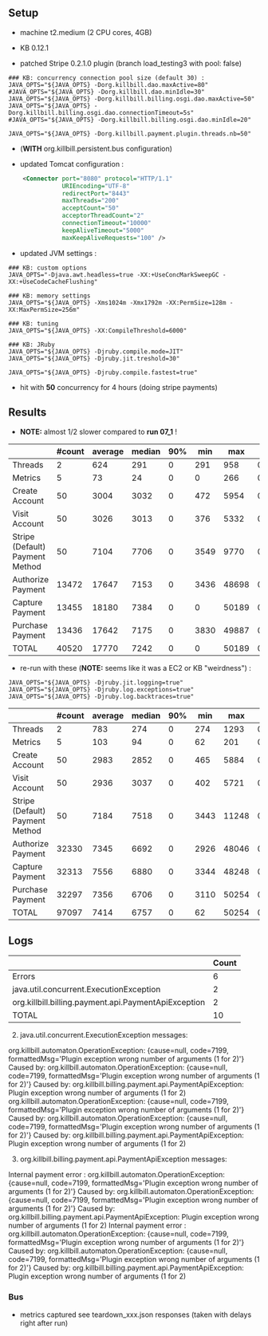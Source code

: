 ## Setup

- machine t2.medium (2 CPU cores, 4GB)

- KB 0.12.1
- patched Stripe 0.2.1.0 plugin (branch load_testing3 with pool: false)

```
### KB: concurrency connection pool size (default 30) :
JAVA_OPTS="${JAVA_OPTS} -Dorg.killbill.dao.maxActive=80"
#JAVA_OPTS="${JAVA_OPTS} -Dorg.killbill.dao.minIdle=30"
JAVA_OPTS="${JAVA_OPTS} -Dorg.killbill.billing.osgi.dao.maxActive=50"
JAVA_OPTS="${JAVA_OPTS} -Dorg.killbill.billing.osgi.dao.connectionTimeout=5s"
#JAVA_OPTS="${JAVA_OPTS} -Dorg.killbill.billing.osgi.dao.minIdle=20"

JAVA_OPTS="${JAVA_OPTS} -Dorg.killbill.payment.plugin.threads.nb=50"
```

- (**WITH** org.killbill.persistent.bus configuration)

- updated Tomcat configuration :
```xml
    <Connector port="8080" protocol="HTTP/1.1"
               URIEncoding="UTF-8"
               redirectPort="8443"
               maxThreads="200"
               acceptCount="50"
               acceptorThreadCount="2"
               connectionTimeout="10000"
               keepAliveTimeout="5000"
               maxKeepAliveRequests="100" />
```

- updated JVM settings :
```
### KB: custom options
JAVA_OPTS="-Djava.awt.headless=true -XX:+UseConcMarkSweepGC -XX:+UseCodeCacheFlushing"

### KB: memory settings
JAVA_OPTS="${JAVA_OPTS} -Xms1024m -Xmx1792m -XX:PermSize=128m -XX:MaxPermSize=256m"

### KB: tuning
JAVA_OPTS="${JAVA_OPTS} -XX:CompileThreshold=6000"

### KB: JRuby
JAVA_OPTS="${JAVA_OPTS} -Djruby.compile.mode=JIT"
JAVA_OPTS="${JAVA_OPTS} -Djruby.jit.treshold=30"

JAVA_OPTS="${JAVA_OPTS} -Djruby.compile.fastest=true"
```

- hit with **50** concurrency for 4 hours (doing stripe payments)

## Results

* **NOTE:** almost 1/2 slower compared to **run 07_1** !

|                                 | #count | average | median | 90% |  min |   max |   errors | bandwidth |
| ------------------------------- | ------ | ------- | ------ | --- | ---- | ----- | -------- | --------- |
|                         Threads |      2 |     624 |    291 |   0 |  291 |   958 | 0.00000% |    0.01/s |
|                         Metrics |      5 |      73 |     24 |   0 |    0 |   266 | 0.40000% |    0.01/s |
|                  Create Account |     50 |    3004 |   3032 |   0 |  472 |  5954 | 0.00000% |     1.3/s |
|                   Visit Account |     50 |    3026 |   3013 |   0 |  376 |  5332 | 0.00000% |    1.77/s |
| Stripe (Default) Payment Method |     50 |    7104 |   7706 |   0 | 3549 |  9770 | 0.00000% |    1.08/s |
|               Authorize Payment |  13472 |   17647 |   7153 |   0 | 3436 | 48698 | 0.00015% |    0.82/s |
|                 Capture Payment |  13455 |   18180 |   7384 |   0 |    0 | 50189 | 0.00015% |    0.73/s |
|                Purchase Payment |  13436 |   17642 |   7175 |   0 | 3830 | 49887 | 0.00000% |    0.82/s |
|                           TOTAL |  40520 |   17770 |   7242 |   0 |    0 | 50189 | 0.00015% |     2.4/s |

* re-run with these (**NOTE:** seems like it was a EC2 or KB "weirdness") :

```
JAVA_OPTS="${JAVA_OPTS} -Djruby.jit.logging=true"
JAVA_OPTS="${JAVA_OPTS} -Djruby.log.exceptions=true"
JAVA_OPTS="${JAVA_OPTS} -Djruby.log.backtraces=true"
```

|                                 | #count | average | median | 90% |  min |   max |   errors | bandwidth |
| ------------------------------- | ------ | ------- | ------ | --- | ---- | ----- | -------- | --------- |
|                         Threads |      2 |     783 |    274 |   0 |  274 |  1293 | 0.00000% |    0.01/s |
|                         Metrics |      5 |     103 |     94 |   0 |   62 |   201 | 0.00000% |    0.02/s |
|                  Create Account |     50 |    2983 |   2852 |   0 |  465 |  5884 | 0.00000% |    1.27/s |
|                   Visit Account |     50 |    2936 |   3037 |   0 |  402 |  5721 | 0.00000% |    1.75/s |
| Stripe (Default) Payment Method |     50 |    7184 |   7518 |   0 | 3443 | 11248 | 0.00000% |    1.08/s |
|               Authorize Payment |  32330 |    7345 |   6692 |   0 | 2926 | 48046 | 0.00000% |    1.98/s |
|                 Capture Payment |  32313 |    7556 |   6880 |   0 | 3344 | 48248 | 0.00000% |    1.74/s |
|                Purchase Payment |  32297 |    7356 |   6706 |   0 | 3110 | 50254 | 0.00000% |    1.98/s |
|                           TOTAL |  97097 |    7414 |   6757 |   0 |   62 | 50254 | 0.00000% |    5.73/s |


## Logs

|                                                       | Count |
| ----------------------------------------------------- | ----- |
|                                                Errors |     6 |
|               java.util.concurrent.ExecutionException |     2 |
|  org.killbill.billing.payment.api.PaymentApiException |     2 |
|                                                 TOTAL |    10 |


2. java.util.concurrent.ExecutionException messages:

  org.killbill.automaton.OperationException: {cause=null, code=7199, formattedMsg='Plugin exception wrong number of arguments (1 for 2)'}
    Caused by: org.killbill.automaton.OperationException: {cause=null, code=7199, formattedMsg='Plugin exception wrong number of arguments (1 for 2)'}
    Caused by: org.killbill.billing.payment.api.PaymentApiException: Plugin exception wrong number of arguments (1 for 2)
  org.killbill.automaton.OperationException: {cause=null, code=7199, formattedMsg='Plugin exception wrong number of arguments (1 for 2)'}
    Caused by: org.killbill.automaton.OperationException: {cause=null, code=7199, formattedMsg='Plugin exception wrong number of arguments (1 for 2)'}
    Caused by: org.killbill.billing.payment.api.PaymentApiException: Plugin exception wrong number of arguments (1 for 2)


3. org.killbill.billing.payment.api.PaymentApiException messages:

  Internal payment error : org.killbill.automaton.OperationException: {cause=null, code=7199, formattedMsg='Plugin exception wrong number of arguments (1 for 2)'}
    Caused by: org.killbill.automaton.OperationException: {cause=null, code=7199, formattedMsg='Plugin exception wrong number of arguments (1 for 2)'}
    Caused by: org.killbill.billing.payment.api.PaymentApiException: Plugin exception wrong number of arguments (1 for 2)
  Internal payment error : org.killbill.automaton.OperationException: {cause=null, code=7199, formattedMsg='Plugin exception wrong number of arguments (1 for 2)'}
    Caused by: org.killbill.automaton.OperationException: {cause=null, code=7199, formattedMsg='Plugin exception wrong number of arguments (1 for 2)'}
    Caused by: org.killbill.billing.payment.api.PaymentApiException: Plugin exception wrong number of arguments (1 for 2)


### Bus

- metrics captured see teardown_xxx.json responses (taken with delays right after run)
